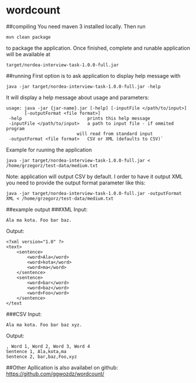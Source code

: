 # wordcount

##compiling
You need maven 3 installed locally. Then run

    mvn clean package
    
to package the application. Once finished, complete and runable application will be available at

    target/nordea-interview-task-1.0.0-full.jar

##running
First option is to ask application to display help message with

    java -jar target/nordea-interview-task-1.0.0-full.jar -help

It will display a help message about usage and parameters:

    usage: java -jar {jar-name}.jar [-help] [-inputFile </path/to/input>]
           [-outputFormat <file format>]
     -help                         prints this help message
     -inputFile </path/to/input>   a path to input file - if ommited program
                               will read from standard input
     -outputFormat <file format>   CSV or XML (defaults to CSV)`
     
Example for ruuning the application

    java -jar target/nordea-interview-task-1.0.0-full.jar < /home/grzegorz/test-data/medium.txt 
    
Note: application will output CSV by default. I order to have it output XML you need to provide 
the output format parameter like this:

    java -jar target/nordea-interview-task-1.0.0-full.jar -outputFormat XML < /home/grzegorz/test-data/medium.txt 

##example output
###XML
Input:

    Ala ma kota. Foo bar baz.    
    
Output:

    <?xml version="1.0" ?>
    <text>
        <sentence>
            <word>Ala</word>
            <word>kota</word>
            <word>ma</word>
        </sentence>
        <sentence>
            <word>bar</word>
            <word>baz</word>
            <word>Foo</word>
        </sentence>
    </text

###CSV
Input:

    Ala ma kota. Foo bar baz xyz.    
    
Output:

    , Word 1, Word 2, Word 3, Word 4
    Sentence 1, Ala,kota,ma
    Sentence 2, bar,baz,Foo,xyz

##Other 
Apllication is also availabel on github: https://github.com/ggwozdz/wordcount/

